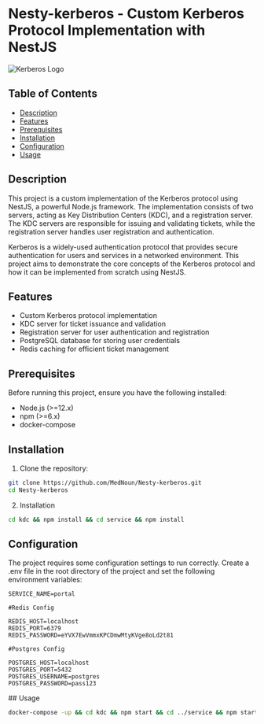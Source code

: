 # Nesty-kerberos - Custom Kerberos Protocol Implementation with NestJS

![Kerberos Logo](https://miro.medium.com/v2/resize:fit:700/0*Qeh4qhAIiY1zxjCR.gif)

## Table of Contents

- [Description](#description)
- [Features](#features)
- [Prerequisites](#prerequisites)
- [Installation](#installation)
- [Configuration](#configuration)
- [Usage](#usage)

## Description

This project is a custom implementation of the Kerberos protocol using NestJS, a powerful Node.js framework. The implementation consists of two servers, acting as Key Distribution Centers (KDC), and a registration server. The KDC servers are responsible for issuing and validating tickets, while the registration server handles user registration and authentication.

Kerberos is a widely-used authentication protocol that provides secure authentication for users and services in a networked environment. This project aims to demonstrate the core concepts of the Kerberos protocol and how it can be implemented from scratch using NestJS.

## Features

- Custom Kerberos protocol implementation
- KDC server for ticket issuance and validation
- Registration server for user authentication and registration
- PostgreSQL database for storing user credentials
- Redis caching for efficient ticket management

## Prerequisites

Before running this project, ensure you have the following installed:

- Node.js (>=12.x)
- npm (>=6.x)
- docker-compose

## Installation

1. Clone the repository:

```bash
git clone https://github.com/MedNoun/Nesty-kerberos.git
cd Nesty-kerberos
```
2. Installation

```bash
cd kdc && npm install && cd service && npm install
```
## Configuration

The project requires some configuration settings to run correctly. Create a .env file in the root directory of the project and set the following environment variables:
```
SERVICE_NAME=portal

#Redis Config

REDIS_HOST=localhost
REDIS_PORT=6379
REDIS_PASSWORD=eYVX7EwVmmxKPCDmwMtyKVge8oLd2t81

#Postgres Config

POSTGRES_HOST=localhost
POSTGRES_PORT=5432
POSTGRES_USERNAME=postgres
POSTGRES_PASSWORD=pass123
```
## Usage

```bash
docker-compose -up && cd kdc && npm start && cd ../service && npm start
```

